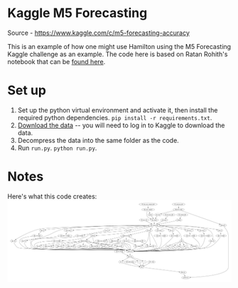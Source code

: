 # Kaggle M5 Forecasting
Source - https://www.kaggle.com/c/m5-forecasting-accuracy

This is an example of how one might use Hamilton using the M5 Forecasting Kaggle
challenge as an example. The code here is based on Ratan Rohith's notebook
that can be [found here](https://www.kaggle.com/code/ratan123/m5-forecasting-lightgbm-with-timeseries-splits).

# Set up
1. Set up the python virtual environment and activate it, then install the required python dependencies.
`pip install -r requirements.txt`.
2. [Download the data](https://www.kaggle.com/competitions/m5-forecasting-accuracy/data) --
you will need to log in to Kaggle to download the data.
3. Decompress the data into the same folder as the code.
4. Run `run.py`. `python run.py`.

# Notes
Here's what this code creates:
![predicted_df](predicted_df.dot.png)

